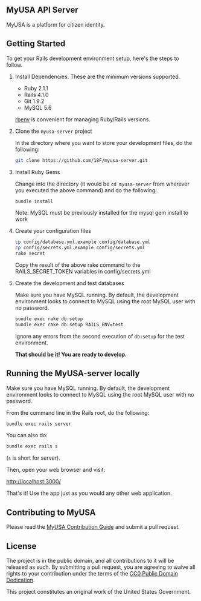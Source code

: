 ## MyUSA API Server

MyUSA is a platform for citizen identity.

## Getting Started

To get your Rails development environment setup, here's the steps to follow.


1. Install Dependencies.  These are the minimum versions supported.
      - Ruby 2.1.1
      - Rails 4.1.0
      - Git 1.9.2
      - MySQL 5.6

    [rbenv](https://github.com/sstephenson/rbenv) is convenient for managing Ruby/Rails versions.

2. Clone the `myusa-server` project

    In the directory where you want to store your development files, do the following:

    ```sh
    git clone https://github.com/18F/myusa-server.git
    ```

3. Install Ruby Gems

    Change into the directory (it would be `cd myusa-server` from wherever you executed the above command) and do the following:

    ```sh
    bundle install
    ```

    Note: MySQL must be previously installed for the mysql gem install to work

4. Create your configuration files

    ```sh
    cp config/database.yml.example config/database.yml
    cp config/secrets.yml.example config/secrets.yml
    rake secret
    ```

    Copy the result of the above rake command to the RAILS_SECRET_TOKEN variables in config/secrets.yml

5. Create the development and test databases

    Make sure you have MySQL running.  By default, the development environment looks to connect to MySQL using the root MySQL user with no password.

    ```sh
    bundle exec rake db:setup
    bundle exec rake db:setup RAILS_ENV=test
    ```
    
    Ignore any errors from the second execution of `db:setup` for the test environment.

    **That should be it!  You are ready to develop.**

## Running the MyUSA-server locally

Make sure you have MySQL running.  By default, the development environment
looks to connect to MySQL using the root MySQL user with no password.

From the command line in the Rails root, do the following:

```sh
bundle exec rails server
```

You can also do:

```sh
bundle exec rails s
```

(`s` is short for server).

Then, open your web browser and visit:

[http://localhost:3000/](http://localhost:3000/)

That's it!  Use the app just as you would any other web application.

## Contributing to MyUSA

Please read the [MyUSA Contribution Guide](CONTRIBUTING.md) and submit a pull request.

## License

The project is in the public domain, and all contributions to it will be released as such. By submitting a pull request, you are agreeing to waive all rights to your contribution under the terms of the [CC0 Public Domain Dedication](http://creativecommons.org/publicdomain/zero/1.0/).

This project constitutes an original work of the United States Government.
